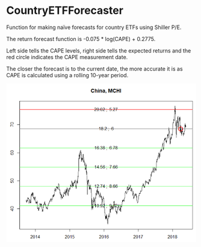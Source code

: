 # CountryETFForecaster
Function for making naïve forecasts for country ETFs using Shiller P/E.

The return forecast function is -0.075 * log(CAPE) + 0.2775.

Left side tells the CAPE levels, right side tells the expected returns and the red circle indicates the CAPE measurement date.

The closer the forecast is to the current date, the more accurate it is as CAPE is calculated using a rolling 10-year period.

![China](https://github.com/KaroRonty/CountryETFForecaster/blob/master/china.PNG?raw=true)
